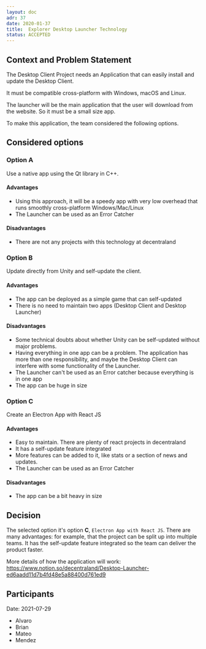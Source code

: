 ```yaml
---
layout: doc
adr: 37
date: 2020-01-37
title:  Explorer Desktop Launcher Technology
status: ACCEPTED
---
```


## Context and Problem Statement

The Desktop Client Project needs an Application that can easily install and update the Desktop Client.

It must be compatible cross-platform with Windows, macOS and Linux.

The launcher will be the main application that the user will download from the website. So it must be a small size app.

To make this application, the team considered the following options.

##  Considered options

### Option A
Use a native app using the Qt library in C++.

#### Advantages
- Using this approach, it will be a speedy app with very low overhead that runs smoothly cross-platform Windows/Mac/Linux
- The Launcher can be used as an Error Catcher

#### Disadvantages
- There are not any projects with this technology at decentraland

### Option B
Update directly from Unity and self-update the client.

#### Advantages
- The app can be deployed as a simple game that can self-updated
- There is no need to maintain two apps (Desktop Client and Desktop Launcher)

#### Disadvantages
- Some technical doubts about whether Unity can be self-updated without major problems.
- Having everything in one app can be a problem. The application has more than one responsibility, and maybe the Desktop Client can interfere with some functionality of the Launcher.
- The Launcher can't be used as an Error catcher because everything is in one app
- The app can be huge in size

### Option C
Create an Electron App with React JS

#### Advantages
- Easy to maintain. There are plenty of react projects in decentraland
- It has a self-update feature integrated
- More features can be added to it, like stats or a section of news and updates.
- The Launcher can be used as an Error Catcher

#### Disadvantages
- The app can be a bit heavy in size

##  Decision

The selected option it's option **C**, `Electron App with React JS`. There are many advantages: for example, that the project can be split up into multiple teams. It has the self-update feature integrated so the team can deliver the product faster.

More details of how the application will work: https://www.notion.so/decentraland/Desktop-Launcher-ed6aadd11d7b4fd48e5a88400d761ed9

##  Participants

Date: 2021-07-29

- Alvaro
- Brian
- Mateo
- Mendez
